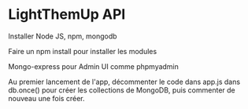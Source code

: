# LightThemUp API

Installer Node JS, npm, mongodb

Faire un npm install pour installer les modules 

Mongo-express pour Admin UI comme phpmyadmin

Au premier lancement de l'app, décommenter le code dans app.js dans db.once() pour créer les collections de MongoDB, puis commenter de nouveau une fois créer.